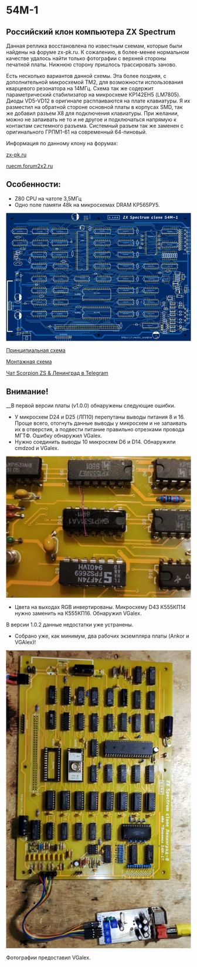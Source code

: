 # 54М-1

## Российский клон компьютера ZX Spectrum

Данная реплика восстановлена по известным схемам, которые были найдены на форуме zx-pk.ru. К сожалению, в более-менее нормальном качестве
удалось найти только фотографии с верхней стороны печатной платы. Нижнюю сторону пришлось трассировать заново.

Есть несколько вариантов данной схемы. Эта более поздняя, с дополнительной микросхемой ТМ2, для возможности использования кварцевого резонатора на 14МГц.
Схема так же содержит параметрический стабилизатор на микросхеме КР142ЕН5 (LM7805). Диоды VD5-VD12 в оригинале расппаиваются на плате клавиатуры. Я их разместил
на обратной стороне основной платы в корпусах SMD, так же добавил разъем X8 для подключения клавиатуры. При желании, можно не запаивать не то и не другое и подключаться 
напрямую к контактам системного разъема. Системный разъем так же заменен с оригинального ГРПМ1-61 на современный  64-пиновый.

Информация по данному клону на форумах:

[zx-pk.ru](https://zx-pk.ru/threads/33139-leningrad-0-aka-voenmekh-54m-1.html)

[ruecm.forum2x2.ru](https://ruecm.forum2x2.ru/t1172-topic)


## Особенности:
- Z80 CPU на чатоте 3,5МГц
- Одно поле памяти 48k на микросхемах DRAM КР565РУ5.

![image](Export/render.jpg)

[Принципиальная схема](Export/Schematic_54M-1_v1.0.2.pdf)

[Монтажная схема](Export/PCB_54M-1_v1.0.2.pdf)

[Чат Scorpion ZS & Ленинград в Telegram](https://t.me/zs_scorpion)

## Внимание!
__В первой версии платы (v1.0.0) обнаружены следующие ошибки.
* У микросхем D24 и D25 (ЛП10) перепутаны выводы питания 8 и 16. Проще всего, отогнуть данные выводы у микросхем и не запаивать их в отверстия, а подвести питание правильно отрезками провода МГТФ. Ошибку обнаружил VGalex.
* Нужно соединить выводы 10 микросхем D6 и D14. Обнаружили cmdzod и VGalex.

![image](Export/fix-bk.jpg)

* Цвета на выходах RGB инвертированы. Микросхему D43 К555КП14 нужно заменить на К555КП16. Обнаружил VGalex.

В версии 1.0.2 данные недостатки уже устранены.

- Собрано уже, как минимум, два рабочих экземпляра платы (Ankor и VGAlex)!

![image](Export/vgalex.jpg)

Фотографии предоставил VGalex.